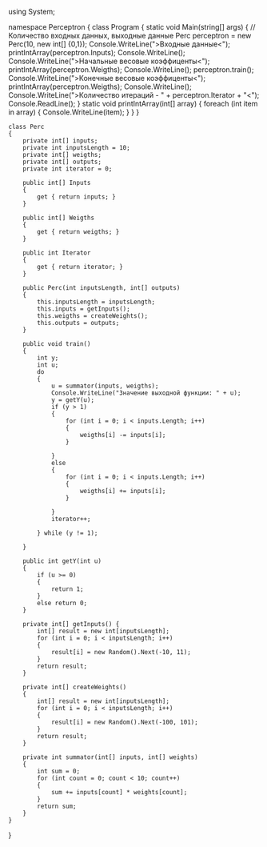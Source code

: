 using System;

namespace Perceptron
{
    class Program
    {
        static void Main(string[] args)
        {
            // Количество входных данных, выходные данные
            Perc perceptron = new Perc(10, new int[] {0,1});
            Console.WriteLine(">Входные данные<");
            printIntArray(perceptron.Inputs);
            Console.WriteLine();
            Console.WriteLine(">Начальные весовые коэффиценты<");
            printIntArray(perceptron.Weigths);
            Console.WriteLine();
            perceptron.train();
            Console.WriteLine(">Конечные весовые коэффиценты<");
            printIntArray(perceptron.Weigths);
            Console.WriteLine();
            Console.WriteLine(">Количество итераций - " + perceptron.Iterator + "<");
            Console.ReadLine();
        }
        static void printIntArray(int[] array)
        {
            foreach (int item in array)
            {
                Console.WriteLine(item);
            }
        }
    }

    class Perc
    {
        private int[] inputs;
        private int inputsLength = 10;
        private int[] weigths;
        private int[] outputs;
        private int iterator = 0;

        public int[] Inputs
        {
            get { return inputs; }
        }

        public int[] Weigths
        {
            get { return weigths; }
        }

        public int Iterator
        {
            get { return iterator; }
        }

        public Perc(int inputsLength, int[] outputs)
        {
            this.inputsLength = inputsLength;
            this.inputs = getInputs();
            this.weigths = createWeights();
            this.outputs = outputs;
        }

        public void train()
        {
            int y;
            int u;
            do
            {
                u = summator(inputs, weigths);
                Console.WriteLine("Значение выходной функции: " + u);
                y = getY(u);
                if (y > 1)
                {
                    for (int i = 0; i < inputs.Length; i++)
                    {
                        weigths[i] -= inputs[i];
                    }

                }
                else
                {
                    for (int i = 0; i < inputs.Length; i++)
                    {
                        weigths[i] += inputs[i];
                    }

                }
                iterator++;

            } while (y != 1);

        }

        public int getY(int u)
        {
            if (u >= 0)
            {
                return 1;
            }
            else return 0;
        }

        private int[] getInputs() {
            int[] result = new int[inputsLength];
            for (int i = 0; i < inputsLength; i++)
            {
                result[i] = new Random().Next(-10, 11);
            }
            return result;
        }

        private int[] createWeights()
        {
            int[] result = new int[inputsLength];
            for (int i = 0; i < inputsLength; i++)
            {
                result[i] = new Random().Next(-100, 101);
            }
            return result;
        }

        private int summator(int[] inputs, int[] weights)
        {
            int sum = 0;
            for (int count = 0; count < 10; count++)
            {
                sum += inputs[count] * weights[count];
            }
            return sum;
        }
    }
}
